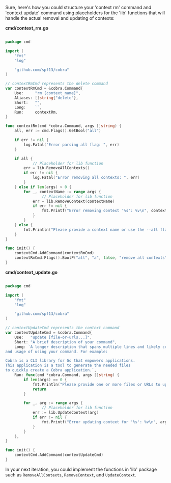 Sure, here's how you could structure your 'context rm' command and 'context update' command using placeholders for the 'lib' functions that will handle the actual removal and updating of contexts:

**cmd/context_rm.go**

```go

package cmd

import (
	"fmt"
	"log"

	"github.com/spf13/cobra"
)

// contextRmCmd represents the delete command
var contextRmCmd = &cobra.Command{
	Use:     "rm [context_name]",
	Aliases: []string{"delete"},
	Short:   "",
	Long:    ``,
	Run:     contextRm,
}

func contextRm(cmd *cobra.Command, args []string) {
	all, err := cmd.Flags().GetBool("all")

	if err != nil {
		log.Fatal("Error parsing all flag: ", err)
	}

	if all {
	    	// Placeholder for lib function
		err = lib.RemoveAllContexts()
		if err != nil {
			log.Fatal("Error removing all contexts: ", err)
		}
	} else if len(args) > 0 {
		for _, contextName := range args {
	    		// Placeholder for lib function
			err = lib.RemoveContext(contextName)
			if err != nil {
				fmt.Printf("Error removing context '%s': %v\n", contextName, err)
			}
		}
	} else {
		fmt.Println("Please provide a context name or use the --all flag to remove all contexts.")
	}
}

func init() {
	contextCmd.AddCommand(contextRmCmd)
	contextRmCmd.Flags().BoolP("all", "a", false, "remove all contexts")
}
```

**cmd/context_update.go**

```go

package cmd

import (
	"fmt"
	"log"

	"github.com/spf13/cobra"
)

// contextUpdateCmd represents the context command
var contextUpdateCmd = &cobra.Command{
	Use:   "update [file-or-urls...]",
	Short: "A brief description of your command",
	Long: `A longer description that spans multiple lines and likely contains examples
and usage of using your command. For example:

Cobra is a CLI library for Go that empowers applications.
This application is a tool to generate the needed files
to quickly create a Cobra application.`,
	Run: func(cmd *cobra.Command, args []string) {
		if len(args) == 0 {
			fmt.Println("Please provide one or more files or URLs to update.")
			return
		}

		for _, arg := range args {
	    		// Placeholder for lib function
			err := lib.UpdateContext(arg)
			if err != nil {
				fmt.Printf("Error updating context for '%s': %v\n", arg, err)
			}
		}
	},
}

func init() {
	contextCmd.AddCommand(contextUpdateCmd)
}
```

In your next iteration, you could implement the functions in 'lib' package such as `RemoveAllContexts`, `RemoveContext`, and `UpdateContext`.
